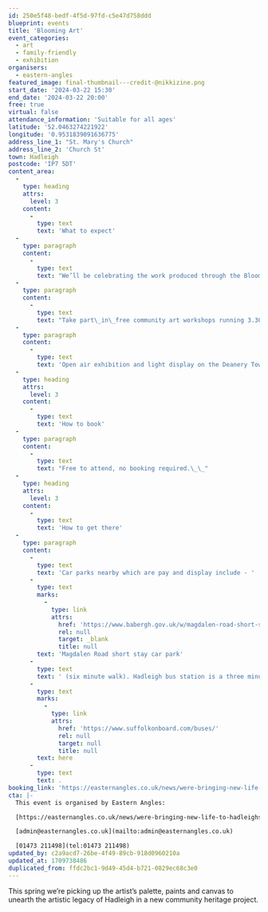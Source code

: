```yaml
---
id: 250e5f48-bedf-4f5d-97fd-c5e47d758ddd
blueprint: events
title: 'Blooming Art'
event_categories:
  - art
  - family-friendly
  - exhibition
organisers:
  - eastern-angles
featured_image: final-thumbnail---credit-@nikkizine.png
start_date: '2024-03-22 15:30'
end_date: '2024-03-22 20:00'
free: true
virtual: false
attendance_information: 'Suitable for all ages'
latitude: '52.0463274221922'
longitude: '0.9531839091636775'
address_line_1: "St. Mary's Church"
address_line_2: 'Church St'
town: Hadleigh
postcode: 'IP7 5DT'
content_area:
  -
    type: heading
    attrs:
      level: 3
    content:
      -
        type: text
        text: 'What to expect'
  -
    type: paragraph
    content:
      -
        type: text
        text: "We’ll be celebrating the work produced through the Blooming Art project in a community celebration event including\_a family-friendly arts workshop, exhibition of produced works and a light display on Deanery Tower.\_"
  -
    type: paragraph
    content:
      -
        type: text
        text: "Take part\_in\_free community art workshops running 3.30pm-5pm & 6pm-7pm at St Mary's Church."
  -
    type: paragraph
    content:
      -
        type: text
        text: 'Open air exhibition and light display on the Deanery Tower from 7pm .'
  -
    type: heading
    attrs:
      level: 3
    content:
      -
        type: text
        text: 'How to book'
  -
    type: paragraph
    content:
      -
        type: text
        text: "Free to attend, no booking required.\_\_"
  -
    type: heading
    attrs:
      level: 3
    content:
      -
        type: text
        text: 'How to get there'
  -
    type: paragraph
    content:
      -
        type: text
        text: 'Car parks nearby which are pay and display include - '
      -
        type: text
        marks:
          -
            type: link
            attrs:
              href: 'https://www.babergh.gov.uk/w/magdalen-road-short-stay-car-park'
              rel: null
              target: _blank
              title: null
        text: 'Magdalen Road short stay car park'
      -
        type: text
        text: ' (six minute walk). Hadleigh bus station is a three minute walk away, see the latest bus timetables '
      -
        type: text
        marks:
          -
            type: link
            attrs:
              href: 'https://www.suffolkonboard.com/buses/'
              rel: null
              target: null
              title: null
        text: here
      -
        type: text
        text: .
booking_link: 'https://easternangles.co.uk/news/were-bringing-new-life-to-hadleighs-artistic-legacy-in-an-exciting-new-community-project'
cta: |-
  This event is organised by Eastern Angles:

  [https://easternangles.co.uk/news/were-bringing-new-life-to-hadleighs-artistic-legacy-in-an-exciting-new-community-project](https://easternangles.co.uk/news/were-bringing-new-life-to-hadleighs-artistic-legacy-in-an-exciting-new-community-project) 

  [admin@easternangles.co.uk](mailto:admin@easternangles.co.uk)

  [01473 211498](tel:01473 211498)
updated_by: c2a9acd7-26be-4f49-89cb-918d0960210a
updated_at: 1709738486
duplicated_from: ffdc2bc1-9d49-45d4-b721-0829ec68c3e0
---
```

This spring we’re picking up the artist’s palette, paints and canvas to unearth the artistic legacy of Hadleigh in a new community heritage project.